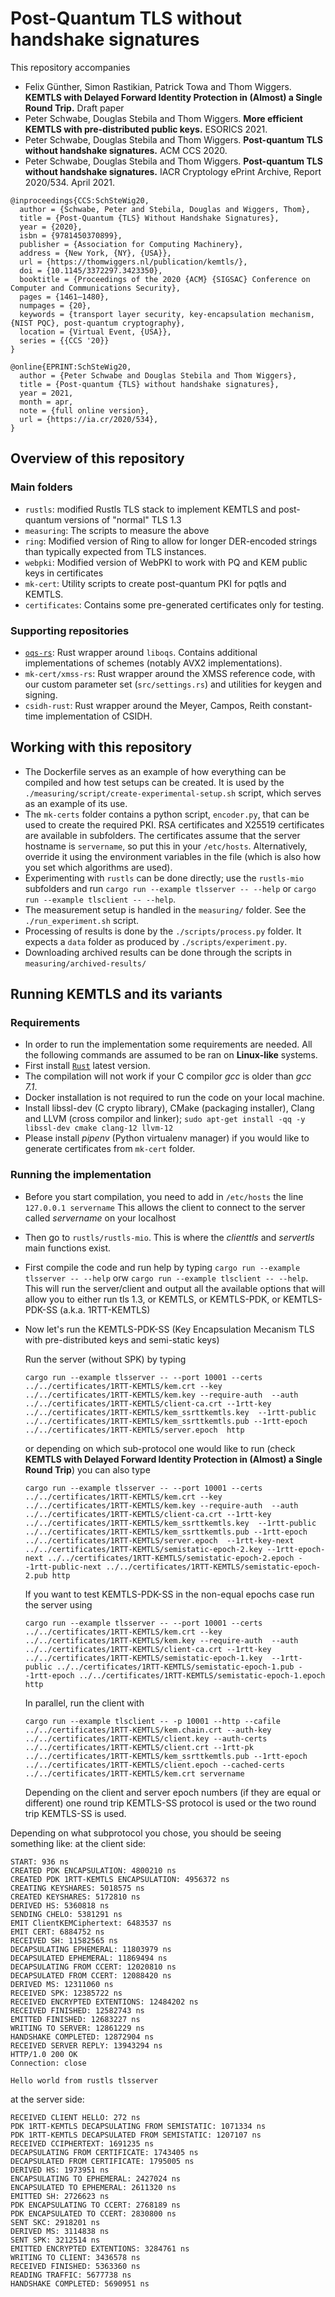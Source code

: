 # Post-Quantum TLS without handshake signatures

This repository accompanies

* Felix Günther, Simon Rastikian, Patrick Towa and Thom Wiggers. **KEMTLS with Delayed Forward Identity Protection in (Almost) a Single Round Trip.** Draft paper
* Peter Schwabe, Douglas Stebila and Thom Wiggers. **More efficient KEMTLS with pre-distributed public keys.** ESORICS 2021.
* Peter Schwabe, Douglas Stebila and Thom Wiggers. **Post-quantum TLS without handshake signatures.** ACM CCS 2020.
* Peter Schwabe, Douglas Stebila and Thom Wiggers. **Post-quantum TLS without handshake signatures.** IACR Cryptology ePrint Archive, Report 2020/534. April 2021.

```
@inproceedings{CCS:SchSteWig20,
  author = {Schwabe, Peter and Stebila, Douglas and Wiggers, Thom},
  title = {Post-Quantum {TLS} Without Handshake Signatures},
  year = {2020},
  isbn = {9781450370899},
  publisher = {Association for Computing Machinery},
  address = {New York, {NY}, {USA}},
  url = {https://thomwiggers.nl/publication/kemtls/},
  doi = {10.1145/3372297.3423350},
  booktitle = {Proceedings of the 2020 {ACM} {SIGSAC} Conference on Computer and Communications Security},
  pages = {1461–1480},
  numpages = {20},
  keywords = {transport layer security, key-encapsulation mechanism, {NIST PQC}, post-quantum cryptography},
  location = {Virtual Event, {USA}},
  series = {{CCS '20}}
}

@online{EPRINT:SchSteWig20,
  author = {Peter Schwabe and Douglas Stebila and Thom Wiggers},
  title = {Post-quantum {TLS} without handshake signatures},
  year = 2021,
  month = apr,
  note = {full online version},
  url = {https://ia.cr/2020/534},
}
```

## Overview of this repository

### Main folders

* ``rustls``: modified Rustls TLS stack to implement KEMTLS and post-quantum versions of "normal" TLS 1.3
* ``measuring``: The scripts to measure the above
* ``ring``: Modified version of Ring to allow for longer DER-encoded strings than typically expected from TLS instances.
* ``webpki``: Modified version of WebPKI to work with PQ and KEM public keys in certificates
* ``mk-cert``: Utility scripts to create post-quantum PKI for pqtls and KEMTLS.
* ``certificates``: Contains some pre-generated certificates only for testing.

### Supporting repositories

* [``oqs-rs``][]: Rust wrapper around ``liboqs``. Contains additional implementations of schemes (notably AVX2 implementations).
* ``mk-cert/xmss-rs``: Rust wrapper around the XMSS reference code, with our custom parameter set (``src/settings.rs``) and utilities for keygen and signing.
* ``csidh-rust``: Rust wrapper around the Meyer, Campos, Reith constant-time implementation of CSIDH.

[``oqs-rs``]: https://github.com/open-quantum-safe/liboqs-rust

## Working with this repository

* The Dockerfile serves as an example of how everything can be compiled and how test setups can be created.
   It is used by the ``./measuring/script/create-experimental-setup.sh`` script, which serves as an example of its use.
* The `mk-certs` folder contains a python script, `encoder.py`, that can be used to create the required PKI.
   RSA certificates and X25519 certificates are available in subfolders.
   The certificates assume that the server hostname is ``servername``, so put this in your `/etc/hosts`.
   Alternatively, override it using the environment variables in the file (which is also how you set which algorithms are used).
* Experimenting with ``rustls`` can be done directly; use the ``rustls-mio`` subfolders
   and run ``cargo run --example tlsserver -- --help`` or ``cargo run --example tlsclient -- --help``.
* The measurement setup is handled in the `measuring/` folder. See the `./run_experiment.sh` script.
* Processing of results is done by the `./scripts/process.py` folder. It expects a `data` folder as produced by `./scripts/experiment.py`.
* Downloading archived results can be done through the scripts in ``measuring/archived-results/``

## Running KEMTLS and its variants

### Requirements
* In order to run the implementation some requirements are needed.
	All the following commands are assumed to be ran on **Linux-like** systems.
* First install [``Rust``](https://www.rust-lang.org/tools/install) latest version.
* The compilation will not work if your C compilor *gcc* is older than *gcc 7.1*.
* Docker installation is not required to run the code on your local machine.
* Install libssl-dev (C crypto library), CMake (packaging installer), Clang and LLVM (cross compilor and linker);
	``sudo apt-get install -qq -y libssl-dev cmake clang-12 llvm-12``
* Please install *pipenv* (Python virtualenv manager) if you would like to generate certificates from `mk-cert` folder.

### Running the implementation

* Before you start compilation, you need to add in `/etc/hosts` the line ``127.0.0.1 servername``
	This allows the client to connect to the server called *servername* on your localhost
* Then go to `rustls/rustls-mio`. This is where the *clienttls* and *servertls* main functions exist.
* First compile the code and run help by typing ``cargo run --example tlsserver -- --help`` orw
	``cargo run --example tlsclient -- --help``. This will run the server/client and output all the available
	options that will allow you to either run tls 1.3, or KEMTLS, or KEMTLS-PDK, or KEMTLS-PDK-SS (a.k.a. 1RTT-KEMTLS)
* Now let's run the KEMTLS-PDK-SS (Key Encapsulation Mecanism TLS with pre-distributed keys and semi-static keys)
	
	Run the server (without SPK) by typing 
	
	``cargo run --example tlsserver -- --port 10001 --certs ../../certificates/1RTT-KEMTLS/kem.crt --key ../../certificates/1RTT-KEMTLS/kem.key --require-auth  --auth ../../certificates/1RTT-KEMTLS/client-ca.crt --1rtt-key ../../certificates/1RTT-KEMTLS/kem_ssrttkemtls.key  --1rtt-public ../../certificates/1RTT-KEMTLS/kem_ssrttkemtls.pub --1rtt-epoch ../../certificates/1RTT-KEMTLS/server.epoch  http``
	
	or depending on which sub-protocol one would like to run (check **KEMTLS with Delayed Forward Identity Protection in (Almost) a Single Round Trip**) you can also type
	
	``cargo run --example tlsserver -- --port 10001 --certs ../../certificates/1RTT-KEMTLS/kem.crt --key ../../certificates/1RTT-KEMTLS/kem.key --require-auth  --auth ../../certificates/1RTT-KEMTLS/client-ca.crt --1rtt-key ../../certificates/1RTT-KEMTLS/kem_ssrttkemtls.key  --1rtt-public ../../certificates/1RTT-KEMTLS/kem_ssrttkemtls.pub --1rtt-epoch ../../certificates/1RTT-KEMTLS/server.epoch  --1rtt-key-next ../../certificates/1RTT-KEMTLS/semistatic-epoch-2.key --1rtt-epoch-next ../../certificates/1RTT-KEMTLS/semistatic-epoch-2.epoch --1rtt-public-next ../../certificates/1RTT-KEMTLS/semistatic-epoch-2.pub http``
	
   If you want to test KEMTLS-PDK-SS in the non-equal epochs case run the server using

   ``cargo run --example tlsserver -- --port 10001 --certs ../../certificates/1RTT-KEMTLS/kem.crt --key ../../certificates/1RTT-KEMTLS/kem.key --require-auth  --auth ../../certificates/1RTT-KEMTLS/client-ca.crt --1rtt-key ../../certificates/1RTT-KEMTLS/semistatic-epoch-1.key  --1rtt-public ../../certificates/1RTT-KEMTLS/semistatic-epoch-1.pub --1rtt-epoch ../../certificates/1RTT-KEMTLS/semistatic-epoch-1.epoch  http``

	In parallel, run the client with
	
	``cargo run --example tlsclient -- -p 10001 --http --cafile ../../certificates/1RTT-KEMTLS/kem.chain.crt --auth-key ../../certificates/1RTT-KEMTLS/client.key --auth-certs ../../certificates/1RTT-KEMTLS/client.crt --1rtt-pk ../../certificates/1RTT-KEMTLS/kem_ssrttkemtls.pub --1rtt-epoch ../../certificates/1RTT-KEMTLS/client.epoch --cached-certs ../../certificates/1RTT-KEMTLS/kem.crt servername``
	

	Depending on the client and server epoch numbers (if they are equal or different) one round trip KEMTLS-SS protocol is used
	or the two round trip KEMTLS-SS is used.
	
Depending on what subprotocol you chose, you should be seeing something like:
at the client side:
```
START: 936 ns
CREATED PDK ENCAPSULATION: 4800210 ns
CREATED PDK 1RTT-KEMTLS ENCAPSULATION: 4956372 ns
CREATING KEYSHARES: 5018575 ns
CREATED KEYSHARES: 5172810 ns
DERIVED HS: 5360818 ns
SENDING CHELO: 5381291 ns
EMIT ClientKEMCiphertext: 6483537 ns
EMIT CERT: 6884752 ns
RECEIVED SH: 11582565 ns
DECAPSULATING EPHEMERAL: 11803979 ns
DECAPSULATED EPHEMERAL: 11869494 ns
DECAPSULATING FROM CCERT: 12020810 ns
DECAPSULATED FROM CCERT: 12088420 ns
DERIVED MS: 12311060 ns
RECEIVED SPK: 12385722 ns
RECEIVED ENCRYPTED EXTENTIONS: 12484202 ns
RECEIVED FINISHED: 12582743 ns
EMITTED FINISHED: 12683227 ns
WRITING TO SERVER: 12861229 ns
HANDSHAKE COMPLETED: 12872904 ns
RECEIVED SERVER REPLY: 13943294 ns
HTTP/1.0 200 OK
Connection: close

Hello world from rustls tlsserver
```

at the server side:
```
RECEIVED CLIENT HELLO: 272 ns
PDK 1RTT-KEMTLS DECAPSULATING FROM SEMISTATIC: 1071334 ns
PDK 1RTT-KEMTLS DECAPSULATED FROM SEMISTATIC: 1207107 ns
RECEIVED CCIPHERTEXT: 1691235 ns
DECAPSULATING FROM CERTIFICATE: 1743405 ns
DECAPSULATED FROM CERTIFICATE: 1795005 ns
DERIVED HS: 1973951 ns
ENCAPSULATING TO EPHEMERAL: 2427024 ns
ENCAPSULATED TO EPHEMERAL: 2611320 ns
EMITTED SH: 2726623 ns
PDK ENCAPSULATING TO CCERT: 2768189 ns
PDK ENCAPSULATED TO CCERT: 2830800 ns
SENT SKC: 2918201 ns
DERIVED MS: 3114838 ns
SENT SPK: 3212514 ns
EMITTED ENCRYPTED EXTENTIONS: 3284761 ns
WRITING TO CLIENT: 3436578 ns
RECEIVED FINISHED: 5363360 ns
READING TRAFFIC: 5677738 ns
HANDSHAKE COMPLETED: 5690951 ns
```


